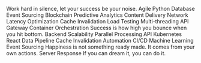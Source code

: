 Work hard in silence, let your success be your noise. Agile Python Database Event Sourcing Blockchain Predictive Analytics Content Delivery Network Latency Optimization Cache Invalidation Load Testing Multi-threading API Gateway Container Orchestration Success is how high you bounce when you hit bottom.
Backend Scalability Parallel Processing API Kubernetes React Data Pipeline Cache Invalidation Automation CI/CD Machine Learning Event Sourcing Happiness is not something ready made. It comes from your own actions. Server Response If you can dream it, you can do it.
